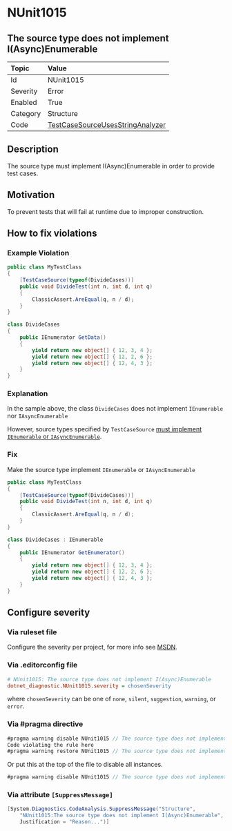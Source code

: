 # NUnit1015

## The source type does not implement I(Async)Enumerable

| Topic    | Value
| :--      | :--
| Id       | NUnit1015
| Severity | Error
| Enabled  | True
| Category | Structure
| Code     | [TestCaseSourceUsesStringAnalyzer](https://github.com/nunit/nunit.analyzers/blob/4.4.0/src/nunit.analyzers/TestCaseSourceUsage/TestCaseSourceUsesStringAnalyzer.cs)

## Description

The source type must implement I(Async)Enumerable in order to provide test cases.

## Motivation

To prevent tests that will fail at runtime due to improper construction.

## How to fix violations

### Example Violation

```csharp
public class MyTestClass
{
    [TestCaseSource(typeof(DivideCases))]
    public void DivideTest(int n, int d, int q)
    {
        ClassicAssert.AreEqual(q, n / d);
    }
}

class DivideCases
{
    public IEnumerator GetData()
    {
        yield return new object[] { 12, 3, 4 };
        yield return new object[] { 12, 2, 6 };
        yield return new object[] { 12, 4, 3 };
    }
}
```

### Explanation

In the sample above, the class `DivideCases` does not implement `IEnumerable` nor `IAsyncEnumerable`

However, source types specified by `TestCaseSource`
[must implement `IEnumerable` or `IAsyncEnumerable`](xref:testcasesourceattribute).

### Fix

Make the source type implement `IEnumerable` or `IAsyncEnumerable`

```csharp
public class MyTestClass
{
    [TestCaseSource(typeof(DivideCases))]
    public void DivideTest(int n, int d, int q)
    {
        ClassicAssert.AreEqual(q, n / d);
    }
}

class DivideCases : IEnumerable
{
    public IEnumerator GetEnumerator()
    {
        yield return new object[] { 12, 3, 4 };
        yield return new object[] { 12, 2, 6 };
        yield return new object[] { 12, 4, 3 };
    }
}
```

<!-- start generated config severity -->
## Configure severity

### Via ruleset file

Configure the severity per project, for more info see
[MSDN](https://learn.microsoft.com/en-us/visualstudio/code-quality/using-rule-sets-to-group-code-analysis-rules?view=vs-2022).

### Via .editorconfig file

```ini
# NUnit1015: The source type does not implement I(Async)Enumerable
dotnet_diagnostic.NUnit1015.severity = chosenSeverity
```

where `chosenSeverity` can be one of `none`, `silent`, `suggestion`, `warning`, or `error`.

### Via #pragma directive

```csharp
#pragma warning disable NUnit1015 // The source type does not implement I(Async)Enumerable
Code violating the rule here
#pragma warning restore NUnit1015 // The source type does not implement I(Async)Enumerable
```

Or put this at the top of the file to disable all instances.

```csharp
#pragma warning disable NUnit1015 // The source type does not implement I(Async)Enumerable
```

### Via attribute `[SuppressMessage]`

```csharp
[System.Diagnostics.CodeAnalysis.SuppressMessage("Structure",
    "NUnit1015:The source type does not implement I(Async)Enumerable",
    Justification = "Reason...")]
```
<!-- end generated config severity -->
